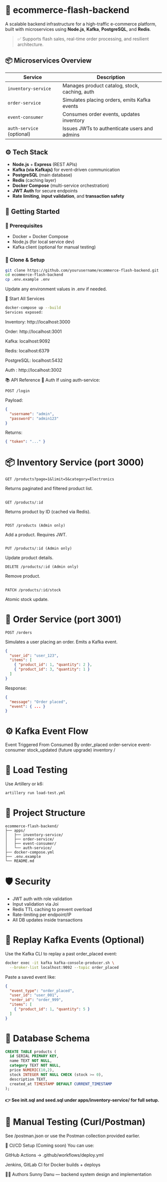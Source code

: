 # 🛒 ecommerce-flash-backend

A scalable backend infrastructure for a high-traffic e-commerce platform, built with microservices using **Node.js**, **Kafka**, **PostgreSQL**, and **Redis**.

> ✅ Supports flash sales, real-time order processing, and resilient architecture.

## 📦 Microservices Overview

| Service           | Description                                               |
|------------------|-----------------------------------------------------------|
| `inventory-service` | Manages product catalog, stock, caching, auth           |
| `order-service`     | Simulates placing orders, emits Kafka events            |
| `event-consumer`    | Consumes order events, updates inventory                |
| `auth-service` (optional) | Issues JWTs to authenticate users and admins |

## ⚙️ Tech Stack

- **Node.js** + **Express** (REST APIs)
- **Kafka (via Kafkajs)** for event-driven communication
- **PostgreSQL** (main database)
- **Redis** (caching layer)
- **Docker Compose** (multi-service orchestration)
- **JWT Auth** for secure endpoints
- **Rate limiting**, **input validation**, and **transaction safety**

## 🚀 Getting Started

### 🔧 Prerequisites

- Docker + Docker Compose
- Node.js (for local service dev)
- Kafka client (optional for manual testing)

### 🔄 Clone & Setup

```bash
git clone https://github.com/yourusername/ecommerce-flash-backend.git
cd ecommerce-flash-backend
cp .env.example .env
```
Update any environment values in .env if needed.

🐳 Start All Services
 ```bash
docker-compose up --build
Services exposed:
```
Inventory: http://localhost:3000

Order: http://localhost:3001

Kafka: localhost:9092

Redis: localhost:6379

PostgreSQL: localhost:5432

Auth :  http://localhost:3002

📚 API Reference
🔐 Auth
If using auth-service:

```http
POST /login
```
Payload:
```json
{
  "username": "admin",
  "password": "admin123"
}
```
Returns:

```json
{ "token": "..." }
```

# 📦 Inventory Service (port 3000)

```http
GET /products?page=1&limit=5&category=Electronics
```
Returns paginated and filtered product list.
##
```http
GET /products/:id
```
Returns product by ID (cached via Redis).
##
```http
POST /products (Admin only)
```
Add a product. Requires JWT.
##
```http
PUT /products/:id (Admin only)
```
Update product details.

```http
DELETE /products/:id (Admin only)
```
Remove product.
##
```http
PATCH /products/:id/stock
```
Atomic stock update.

# 🛒 Order Service (port 3001)
```http
POST /orders
```
Simulates a user placing an order. Emits a Kafka event.

```json
{
  "user_id": "user_123",
  "items": [
    { "product_id": 1, "quantity": 2 },
    { "product_id": 3, "quantity": 1 }
  ]
}
```
Response:

```json
{
  "message": "Order placed",
  "event": { ... }
}
```
# ⚙️ Kafka Event Flow

Event	Triggered From	Consumed By
order_placed	order-service	event-consumer
stock_updated	(future upgrade)	inventory /  

# 🧪 Load Testing
Use Artillery or k6:

```bash
artillery run load-test.yml
```
# 🧰 Project Structure
```vbnet
ecommerce-flash-backend/
├── apps/
│   ├── inventory-service/
│   ├── order-service/
│   ├── event-consumer/
│   └── auth-service/       
├── docker-compose.yml
├── .env.example
└── README.md
```
# 🛡 Security

- JWT auth with role validation
- Input validation via Joi 
- Redis TTL caching to prevent overload
- Rate-limiting per endpoint/IP
- All DB updates inside transactions

# 🔁 Replay Kafka Events (Optional)

Use the Kafka CLI to replay a past order_placed event:

```bash
docker exec -it kafka kafka-console-producer.sh \
  --broker-list localhost:9092 --topic order_placed
  ```
Paste a saved event like:

```json
{
  "event_type": "order_placed",
  "user_id": "user_001",
  "order_id": "order_999",
  "items": [
    { "product_id": 1, "quantity": 5 }
  ]
}
```
# 🧼 Database Schema
```sql
CREATE TABLE products (
  id SERIAL PRIMARY KEY,
  name TEXT NOT NULL,
  category TEXT NOT NULL,
  price NUMERIC(10,2),
  stock INTEGER NOT NULL CHECK (stock >= 0),
  description TEXT,
  created_at TIMESTAMP DEFAULT CURRENT_TIMESTAMP
);
```
#### 👉 See init.sql and seed.sql under apps/inventory-service/ for full setup.

# 🧪 Manual Testing (Curl/Postman)

See /postman.json or use the Postman collection provided earlier.

🚀 CI/CD Setup (Coming soon)
You can use:

GitHub Actions → .github/workflows/deploy.yml

Jenkins, GitLab CI for Docker builds + deploys

🧑‍💻 Authors
Sunny Danu — backend system design and implementation